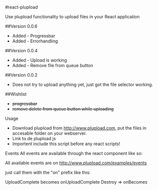 #react-plupload

Use plupload functionality to upload files in your React application

##Version 0.0.6
- Added - Progressbar
- Added - Errorhandling

##Version 0.0.4
- Added - Upload is working
- Added - Remove file from queue button

##Version 0.0.2
- Does not try to upload anything yet, just got the file selector working.


##Wishlist
- ~~progressbar~~
- ~~remove delete from queue button while uploading~~


Usage
- Download plupload from http://www.plupload.com, put the files in accesable folder on your webserver.
- Link to de plupload js <script src="/assets/plupload-2.1.4/js/plupload.full.min.js"></script>
- Importent include this script before any react scripts!

<Plupload 
	runtimes="html5,flash,html4"
	buttonBrowse="Browse"
	buttonUpload="Upload"              
/>

Events
All events are available through the react component like so:

<Plupload 
	runtimes="html5,flash,html4"
	buttonBrowse="Browse"
	buttonUpload="Upload"
	onFilesAddes=scopeFilesAddedd             
/>

All available events are on http://www.plupload.com/examples/events

just call them with the "on" prefix like this:

UploadComplete becomes onUploadComplete
Destroy => onBecomes

